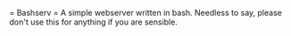 = Bashserv =
A simple webserver written in bash. Needless to say, please don't use this for anything if you are sensible.
